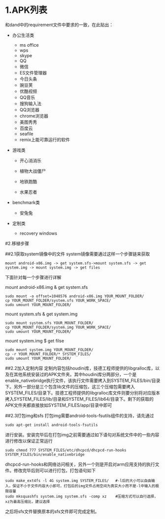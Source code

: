 # 1.APK列表
和dand中的requirement文件中要求的一致，在此贴出：
    
- 办公生活类
     - ms office
     - wps
     - skype
     - QQ
     - 微信
     - ES文件管理器
     - 今日头条
     - 豌豆荚
     - 优酷视频
     - QQ音乐
     - 搜狗输入法
     - QQ浏览器
     - chrome浏览器
     - 美图秀秀
     - 百度云
     - seafile
     - remix上能可靠运行的软件
    
- 游戏类
     
     - 开心消消乐

     - 植物大战僵尸
     - 地铁跑酷
     - 水果忍者
     
- benchmark类
     - 安兔兔
     
- 定制类
     - recovery windows

#2.移植步骤

##2.1获取system镜像中的文件
system镜像需要通过这样一个步骤链来获取
    
    mount android-x86.img -> get system.sfs->mount system.sfs -> get system.img -> mount system.img -> get files
    
下面针对每一个步骤进行详解
  
mount android-x86.img & get system.sfs
    
    sudo mount -o offset=1048576 android-x86.img YOUR_MOUNT_FOLDER/
    cp YOUR_MOUNT_FOLDER/system.sfs YOUR_WORK_SPACE/
    sudo umount YOUR_MOUNT_FOLDER/
    
mount system.sfs & get system.img
    
    sudo mount system.sfs YOUR_MOUNT_FOLDER/
    cp YOUR_MOUNT_FOLDER/system.img YOUR_WORK_SPACE/
    sudo umount YOUR_MOUNT_FOLDER/
    
mount system.img $ get filse
    
    sudo mount system.img YOUR_MOUNT_FOLDER/
    cp -r YOUR_MOUNT_FOLDER/* SYSTEM_FILES/
    sudo umount YOUR_MOUNT_FOLDER/
    

##2.2加入定制内容
定制内容包括houdini库，技德工程师提供的libgralloc库，以及在其他系统安装过的APK文件夹。其中houdini库分两部分，一个是enable_nativebridge执行文件，该执行文件需要拷入到SYSTEM_FILES/bin/目录下。另外一部分是三个包含lib文件的压缩包，这三个压缩包需要拷入SYSTEM_FILES/目录下。技德工程师提供的libgralloc库文件则要分别将对应版本拷入SYSTEM_FILES/lib/目录和SYSTEM_FILES/lib64/目录下。剩下的获取的APK文件夹都直接放如SYSTEM_FILES/app/目录中即可

##2.3打包img和sfs
打包img需要android-tools-fsutils组件的支持，请先通过

    sudo apt-get install android-tools-fsutils

进行安装。安装完毕后在打包img之前需要通过如下语句对系统文件中的一些内容进行修改以保证正常运行

    sudo chmod 777 SYSTEM_FILES/etc/dhcpcd/dhcpcd-run-hooks SYSTEM_FILES/bin/enable_nativebridge

dhcpcd-run-hooks和网络访问相关，另外一个则是开启对arm应用支持的执行文件。修改完毕后则可以进行打包，打包语句如下

    sudo make_ext4fs -l 4G system.img SYSTEM_FILES/   #-l后的大小可以自由输入，保证不小于文件内容大小即可，打包后的img文件占用空间为真实大小而不是-l中输入的极限容量
    sudo mksquashfs system.img system.sfs -comp xz    #压缩方式可以自行选择，xz为最高压缩比，建议选择
    
之后将sfs文件替换原本的sfs文件即可完成定制。
